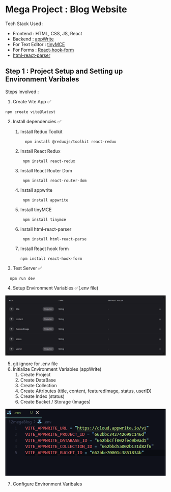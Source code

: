 # Mega Project : Blog Website 
Tech Stack Used :
- Frontend : HTML, CSS, JS, React
- Backend : [appWrite](https://appwrite.io/)
- For Text Editor : [tinyMCE](https://www.tiny.cloud/)
- For Forms : [React-hook-form](https://react-hook-form.com/)
- [html-react-parser](https://www.npmjs.com/package/html-react-parser)

## Step 1 : Project Setup and Setting up Environment Varibales
Steps Involved : 
1. Create Vite App ✅<br>
  ```
  npm create vite@latest
  ```
2. Install dependencies ✅
   
   1. Install Redux Toolkit<br>

      ```
        npm install @reduxjs/toolkit react-redux
      ```
      
   3. Install React Redux<br>

       ```
        npm install react-redux
      ```
      
   5. Install React Router Dom<br>

       ```
        npm install react-router-dom
      ```
      
   7. Install appwrite<br>

       ```
        npm install appwrite 
      ```
      
   9. Install tinyMCE<br>

       ```
        npm install tinymce
      ```
       
   11. install html-react-parser<br>

       ```
        npm install html-react-parse
        ```
        
   13. Install React hook form<br>
        ```
        npm install react-hook-form
        ```
       
3. Test Server ✅<br>
 
```
  npm run dev
```

4. Setup Environment Variables ✅(.env file)

  ![alt text](image.png)

5. git ignore for .env file
6. Initialize  Environment Variables (appWrite)
    1. Create Project<br>        
    2. Create DataBase<br>     
    3. Create Collection<br>
    4. Create Attributes (title, content, featuredImage, status, userID)<br>
    5. Create Index (status)<br>   
    6. Create Bucket / Storage (Images)<br>

  ![alt text](image-2.png)
         
7. Configure Environment Varibales
